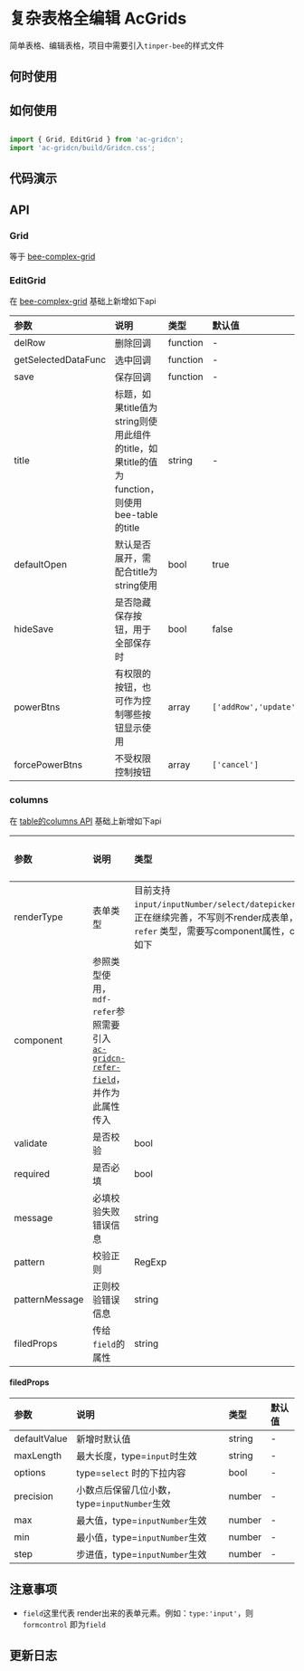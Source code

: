 # 复杂表格全编辑 AcGrids

简单表格、编辑表格，项目中需要引入`tinper-bee`的样式文件

## 何时使用

## 如何使用

```js

import { Grid, EditGrid } from 'ac-gridcn';
import 'ac-gridcn/build/Gridcn.css';

```

## 代码演示

## API

### Grid

等于 [bee-complex-grid](http://bee.tinper.org/tinper-acs/bee-complex-grid) 

### EditGrid

在 [bee-complex-grid](http://bee.tinper.org/tinper-acs/bee-complex-grid) 基础上新增如下api

|参数|说明|类型|默认值|
|:---|:-----|:----|:------|
|delRow|删除回调|function|-|
|getSelectedDataFunc|选中回调|function|-|
|save|保存回调|function|-|
|title|标题，如果title值为string则使用此组件的title，如果title的值为function，则使用bee-table的title|string|-|
|defaultOpen|默认是否展开，需配合title为string使用|bool|true|
|hideSave|是否隐藏保存按钮，用于全部保存时|bool|false|
|powerBtns|有权限的按钮，也可作为控制哪些按钮显示使用|array|`['addRow','update','delRow','copyRow','export','min','max','cancel','save','copyToEnd']`|
|forcePowerBtns|不受权限控制按钮|array|`['cancel']`|



### columns

在 [table的columns API](http://bee.tinper.org/tinper-bee/bee-table#Column) 基础上新增如下api

|参数|说明|类型|默认值|
|:---|:-----|:----|:------|
|renderType|表单类型|目前支持 `input/inputNumber/select/datepicker/year/refer`，正在继续完善，不写则不render成表单，注意如使用 `refer` 类型，需要写component属性，component属性如下|-|
|component|参照类型使用，`mdf-refer`参照需要引入 [`ac-gridcn-refer-field`](https://www.npmjs.com/package/ac-gridcn-refer-field)，并作为此属性传入||
|validate|是否校验|bool|-|
|required|是否必填|bool|-|
|message|必填校验失败错误信息|string|-|
|pattern|校验正则|RegExp|-|
|patternMessage|正则校验错误信息|string|-|
|filedProps|传给`field`的属性|string|-|


#### filedProps

|参数|说明|类型|默认值|
|:---|:-----|:----|:------|
|defaultValue|新增时默认值|string|-|
|maxLength|最大长度，type=`input`时生效|string|-|
|options|type=`select` 时的下拉内容|bool|-|
|precision|小数点后保留几位小数，type=`inputNumber`生效|number|-|
|max|最大值，type=`inputNumber`生效|number|-|
|min|最小值，type=`inputNumber`生效|number|-|
|step|步进值，type=`inputNumber`生效|number|-|



 ## 注意事项

 - `field`这里代表 render出来的表单元素。例如：`type:'input'`，则 `formcontrol` 即为`field`

 ## 更新日志
